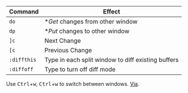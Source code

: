 |   Command   |                       Effect                       |
|-------------|----------------------------------------------------|
| `do`        | **Get* changes from other window                   |
| `dp`        | **Put* changes to other window                     |
| `]c`        | Next Change                                        |
| `[c`        | Previous Change                                    |
| `:diffthis` | Type in each split window to diff existing buffers |
| `:diffoff`  | Type to turn off diff mode                         |

Use <kbd>Ctrl</kbd>+<kbd>w</kbd>, <kbd>Ctrl</kbd>+<kbd>w</kbd> to switch between windows. [Via](https://amjith.blogspot.com/2008/08/quick-and-dirty-vimdiff-tutorial.html). 

